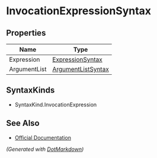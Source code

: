 # InvocationExpressionSyntax

## Properties

| Name         | Type                                        |
| ------------ | ------------------------------------------- |
| Expression   | [ExpressionSyntax](ExpressionSyntax.md)     |
| ArgumentList | [ArgumentListSyntax](ArgumentListSyntax.md) |

## SyntaxKinds

* SyntaxKind\.InvocationExpression

## See Also

* [Official Documentation](https://docs.microsoft.com/en-us/dotnet/api/microsoft.codeanalysis.csharp.syntax.invocationexpressionsyntax)


*\(Generated with [DotMarkdown](http://github.com/JosefPihrt/DotMarkdown)\)*